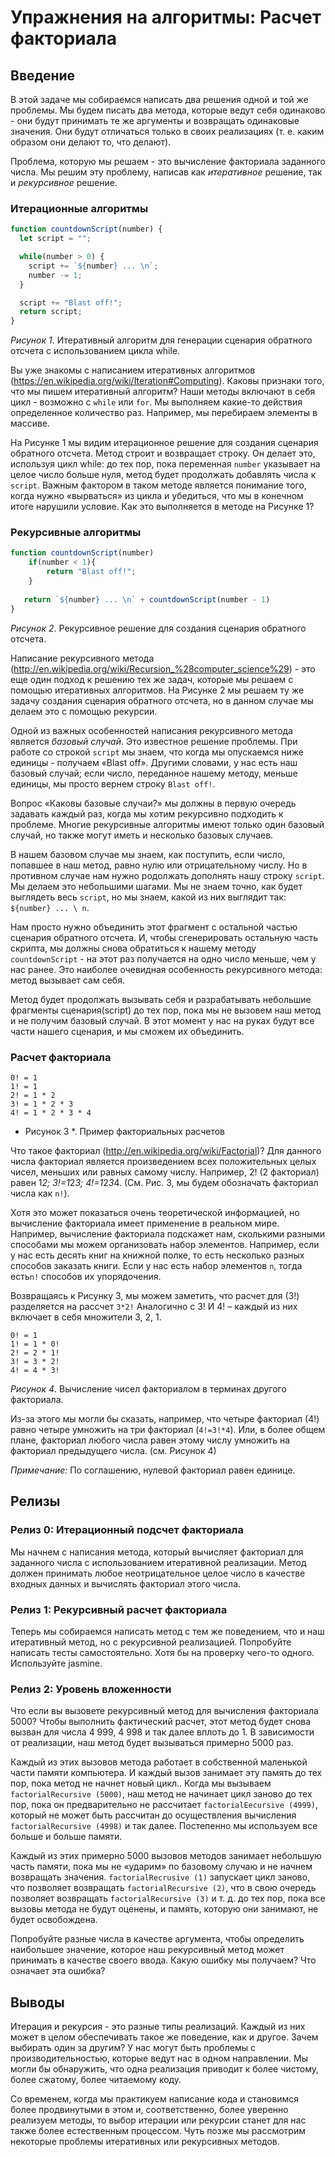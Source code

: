 # Упражнения на алгоритмы: Расчет факториала

## Введение

В этой задаче мы собираемся написать два решения одной и той же проблемы. Мы будем писать два метода, которые ведут себя одинаково - они будут принимать те же аргументы и возвращать одинаковые значения. Они будут отличаться только в своих реализациях (т. е. каким образом они делают то, что делают).

Проблема, которую мы решаем - это вычисление факториала заданного числа. Мы решим эту проблему, написав как *итеративное* решение, так и *рекурсивное* решение.

### Итерационные алгоритмы
 
```javascript
function countdownScript(number) {
  let script = "";

  while(number > 0) {
    script += `${number} ... \n`;
    number -= 1;
  }

  script += "Blast off!";
  return script;
}
```
*Рисунок 1*. Итеративный алгоритм для генерации сценария обратного отсчета с использованием цикла while.

Вы уже знакомы с написанием итеративных алгоритмов (https://en.wikipedia.org/wiki/Iteration#Computing). Каковы признаки того, что мы пишем итеративный алгоритм? Наши методы включают в себя цикл - возможно с `while` или `for`. Мы выполняем какие-то действия определенное количество раз. Например, мы перебираем элементы в массиве.

На Рисунке 1 мы видим итерационное решение для создания сценария обратного отсчета. Метод строит и возвращает строку. Он делает это, используя цикл while: до тех пор, пока переменная `number` указывает на целое число больше нуля, метод будет продолжать добавлять числа к `script`. Важным фактором в таком методе является понимание того, когда нужно «вырваться» из цикла и убедиться, что мы в конечном итоге нарушили условие. 
Как это выполняется в методе на Рисунке 1?

### Рекурсивные алгоритмы
 
```javascript
function countdownScript(number)
 	if(number < 1){ 
 		return "Blast off!"; 
  	}
 
   return `${number} ... \n` + countdownScript(number - 1)
}
```
*Рисунок 2*. Рекурсивное решение для создания сценария обратного отсчета.

Написание рекурсивного метода (http://en.wikipedia.org/wiki/Recursion_%28computer_science%29) - это еще один подход к решению тех же задач, которые мы решаем с помощью итеративных алгоритмов. На Рисунке 2 мы решаем ту же задачу создания сценария обратного отсчета, но в данном случае мы делаем это с помощью рекурсии.

Одной из важных особенностей написания рекурсивного метода является *базовый случай*. Это известное решение проблемы. При работе со строкой `script` мы знаем, что когда мы опускаемся ниже единицы - получаем «Blast off». Другими словами, у нас есть наш базовый случай; если число, переданное нашему методу, меньше единицы, мы просто вернем строку `Blast off!`.

Вопрос «Каковы базовые случаи?»  мы должны в первую очередь задавать каждый раз, когда мы хотим рекурсивно подходить к проблеме. Многие рекурсивные алгоритмы имеют только один базовый случай, но также могут иметь и несколько базовых случаев.

В нашем базовом случае мы знаем, как поступить, если число, попавшее в наш метод, равно нулю или отрицательному числу. Но в противном случае нам нужно родолжать дополнять нашу строку `script`. Мы делаем это небольшими шагами. Мы не знаем точно, как будет выглядеть весь `script`, но мы знаем, какой из них выглядит так: `${number} ... \ n`.

Нам просто нужно объединить этот фрагмент с остальной частью сценария обратного отсчета. И, чтобы сгенерировать остальную часть скрипта, мы должны снова обратиться к  нашему методу `countdownScript` - на этот раз получается на одно число меньше, чем у нас ранее. Это наиболее очевидная особенность рекурсивного метода: метод вызывает сам себя.

Метод будет продолжать вызывать себя и разрабатывать небольшие фрагменты сценария(script) до тех пор, пока мы не вызовем наш метод и не получим базовый случай. В этот момент у нас на руках будут все части нашего сценария, и мы сможем их объединить.

### Расчет факториала
 
```
0! = 1
1! = 1
2! = 1 * 2
3! = 1 * 2 * 3
4! = 1 * 2 * 3 * 4
```

* Рисунок 3 *. Пример факториальных расчетов

Что такое факториал (http://en.wikipedia.org/wiki/Factorial)? Для данного числа факториал является произведением всех положительных целых чисел, меньших или равных самому числу. Например, 2! (2 факториал) равен 1*2; 3!=1*2*3; 4!=1*2*3*4. (См. Рис. 3, мы будем обозначать факториал числа как `n!`).

Хотя это может показаться очень теоретической информацией, но вычисление факториала имеет применение в реальном мире. Например, вычисление факториала подскажет нам, сколькими разными способами мы можем организовать набор элементов. Например, если у нас есть десять книг на книжной полке, то есть несколько разных способов заказать книги. Если у нас есть набор элементов `n`, тогда есть` n! ` способов их упорядочения.

Возвращаясь к Рисунку 3, мы можем заметить, что расчет для (3!) разделяется на рассчет `3*2!`  Аналогично с 3! И 4! – каждый  из них включает в себя множители 3, 2, 1. 

```
0! = 1
1! = 1 * 0!
2! = 2 * 1!
3! = 3 * 2!
4! = 4 * 3!
```

*Рисунок 4*. Вычисление чисел факториалом в терминах другого факториала.

Из-за этого мы могли бы сказать, например, что четыре факториал (4!)  равно четыре умножить на три факториал  (`4!=3!*4`).  Или, в более общем плане, факториал любого числа равен этому числу умножить на факториал предыдущего числа. (см. Рисунок 4)

*Примечание:* По соглашению, нулевой факториал равен единице.


## Релизы
### Релиз 0: Итерационный подсчет факториала

Мы начнем с написания метода, который вычисляет факториал для заданного числа с использованием итеративной реализации. Метод должен принимать любое неотрицательное целое число в качестве входных данных и вычислять факториал этого числа.


### Релиз 1: Рекурсивный расчет факториала

Теперь мы собираемся написать метод с тем же поведением, что и наш итеративный метод, но с рекурсивной реализацией. Попробуйте написать тесты самостоятельно. Хотя бы на проверку чего-то одного. Используйте jasmine.


### Релиз 2: Уровень вложенности

Что если вы вызовете рекурсивный метод для вычисления факториала 5000? Чтобы выполнить фактический расчет, этот метод будет снова вызван для числа 4 999, 4 998 и так далее вплоть до 1. В зависимости от реализации, наш метод будет вызываться примерно 5000 раз.

Каждый из этих вызовов метода работает в собственной маленькой части памяти компьютера. И каждый вызов занимает эту память до тех пор, пока метод не начнет новый цикл.. Когда мы вызываем `factorialRecursive (5000)`, наш метод не начинает цикл заново до тех пор, пока он предварительно не рассчитает `factorialEecursive (4999)`, который не может быть рассчитан до осуществления вычисления `factorialRecursive (4998)` и так далее. Постепенно мы используем все больше и больше памяти.

Каждый из этих примерно 5000 вызовов методов занимает небольшую часть памяти, пока мы не «ударим» по базовому случаю и не начнем возвращать значения. `factorialRecrusive (1)` запускает цикл заново, что позволяет возвращать `factorialRecursive (2)`, что в свою очередь позволяет возвращать `factorialRecursive (3)` и т. д. до тех пор, пока все вызовы метода не будут оценены, и память, которую они занимают, не будет освобождена.

Попробуйте разные числа в качестве аргумента, чтобы определить наибольшее значение, которое наш рекурсивный метод может принимать в качестве своего ввода. Какую ошибку мы получаем? Что означает эта ошибка?


## Выводы

Итерация и рекурсия - это разные типы реализаций. Каждый из них может в целом обеспечивать такое же поведение, как и другое. Зачем выбирать один за другим? У нас могут быть проблемы с производительностью, которые ведут нас в одном направлении. Мы могли бы обнаружить, что одна реализация приводит к более чистому, более сжатому, более читаемому коду.

Со временем, когда мы практикуем написание кода и становимся более продвинутыми в этом и, соответственно, более уверенно реализуем методы, то выбор итерации или рекурсии станет для нас также более естественным процессом. Чуть позже мы рассмотрим некоторые проблемы итеративных или рекурсивных методов.
